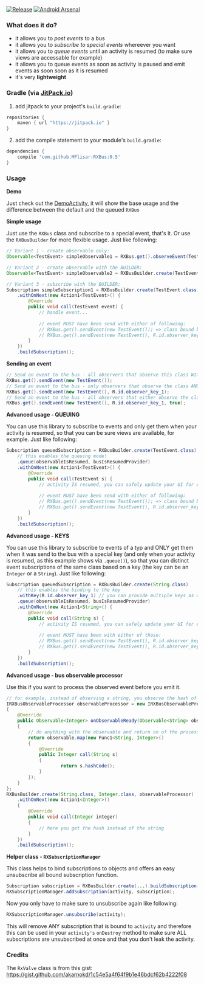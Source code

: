 [![Release](https://jitpack.io/v/MFlisar/RXBus.svg)](https://jitpack.io/#MFlisar/RXBus)
[![Android Arsenal](https://img.shields.io/badge/Android%20Arsenal-RXBus-brightgreen.svg?style=flat)](http://android-arsenal.com/details/1/3520)

### What does it do?

* it allows you to *post events* to a bus
* it allows you to *subscribe to special events* whereever you want
* it allows you to *queue events* until an activity is resumed (to make sure views are accessable for example)
* it allows you to queue events as soon as activity is paused and emit events as soon soon as it is resumed
* it's very **lightweight**
 
### Gradle (via [JitPack.io](https://jitpack.io/))

1. add jitpack to your project's `build.gradle`:
```groovy
repositories {
    maven { url "https://jitpack.io" }
}
```
2. add the compile statement to your module's `build.gradle`:
```groovy
dependencies {
    compile 'com.github.MFlisar:RXBus:0.5'
}
```
### Usage

**Demo**

Just check out the [DemoActivity](https://github.com/MFlisar/RXBus/blob/master/demo/src/main/java/com/michaelflisar/rxbus/demo/DemoActivity.java), it will show the base usage and the difference between the default and the queued `RXBus`

**Simple usage**

Just use the `RXBus` class and subscribe to a special event, that's it. Or use the `RXBusBuilder` for more flexible usage. Just like following:
```java
// Variant 1 - create observable only:
Observable<TestEvent> simpleObservable1 = RXBus.get().observeEvent(TestEvent.class);

// Variant 2 - create observable with the BUILDER:
Observable<TestEvent> simpleObservable2 = RXBusBuilder.create(TestEvent.class).buildObservable();

// Variant 3 - subscribe with the BUILDER:
Subscription simpleSubscription1 = RXBusBuilder.create(TestEvent.class)
    .withOnNext(new Action1<TestEvent>() {
        @Override
        public void call(TestEvent event) {
            // handle event...
            
            // event MUST have been send with either of following:
            // RXBus.get().sendEvent(new TestEvent()); => class bound bus usage
            // RXBus.get().sendEvent(new TestEvent(), R.id.observer_key_1, true); => key bound bus usage, with sendToDefaultBusAsWell = true, which will result in that all class bound observers (like this one) retrieve this event as well
        }
    })
    .buildSubscription();
```
**Sending an event**
```java
// Send an event to the bus - all observers that observe this class WITHOUT a key will receive this event
RXBus.get().sendEvent(new TestEvent());
// Send an event to the bus - only observers that observe the class AND key will receive this event
RXBus.get().sendEvent(new TestEvent(), R.id.observer_key_1);
// Send an event to the bus - all observers that either observe the class or the class AND key will receive this event
RXBus.get().sendEvent(new TestEvent(), R.id.observer_key_1, true);
```
**Advanced usage - QUEUING**

You can use this library to subscribe to events and only get them when your activity is resumed, so that you can be sure views are available, for example. Just like following:
```java
Subscription queuedSubscription = RXBusBuilder.create(TestEvent.class)
    // this enables the queuing mode!
    .queue(observableIsResumed, busIsResumedProvider)
    .withOnNext(new Action1<TestEvent>() {
        @Override
        public void call(TestEvent s) {
            // activity IS resumed, you can safely update your UI for example
            
            // event MUST have been send with either of following:
            // RXBus.get().sendEvent(new TestEvent()); => class bound bus usage
            // RXBus.get().sendEvent(new TestEvent(), R.id.observer_key_1, true); => key bound bus usage, with sendToDefaultBusAsWell = true, which will result in that all class bound observers (like this one) retrieve this event as well
        }
    })
    .buildSubscription();
```

**Advanced usage - KEYS**

You can use this library to subscribe to events of a typ and ONLY get them when it was send to the bus with a special key (and only when your activity is resumed, as this example shows via `.queue()`), so that you can distinct event subscriptions of the same class based on a key (the key can be an `Integer` or a `String`). Just like following:
```java
Subscription queuedSubscription = RXBusBuilder.create(String.class)
    // this enables the binding to the key
    .withKey(R.id.observer_key_1) // you can provide multiple keys as well
    .queue(observableIsResumed, busIsResumedProvider)
    .withOnNext(new Action1<String>() {
        @Override
        public void call(String s) {
            // activity IS resumed, you can safely update your UI for example
            
            // event MUST have been with either of those:
            // RXBus.get().sendEvent(new TestEvent(), R.id.observer_key_1); => key bound bus usage, class bound observers WON't retrieve this event as well!
            // RXBus.get().sendEvent(new TestEvent(), R.id.observer_key_1, true); => key bound bus usage, with sendToDefaultBusAsWell = true, resulting in class bound observers WILL retrieve this event as well!
        }
    })
    .buildSubscription();
```

**Advanced usage - bus observable processor**

Use this if you want to process the observed event before you emit it.

```java
// for example, instead of observing a string, you observe the hash of the string
IRXBusObservableProcessor observableProcessor = new IRXBusObservableProcessor<String, Integer>()
{
    @Override
    public Observable<Integer> onObservableReady(Observable<String> observable)
    {
        // do anything with the observable and return on of the processed type in the end
        return observable.map(new Func1<String, Integer>()
        {
            @Override
            public Integer call(String s)
            {
                    return s.hashCode();
            }
        });
    }
};
RXBusBuilder.create(String.class, Integer.class, observableProcessor)
    .withOnNext(new Action1<Integer>()
    {
        @Override
        public void call(Integer integer)
        {
            // here you get the hash instead of the string
        }
    })
    .buildSubscription();
```

**Helper class - `RXSubscriptionManager`**

This class helps to bind subscriptions to objects and offers an easy unsubscribe all bound subscription function.

```java
Subscription subscription = RXBusBuilder.create(...).buildSubscription();
RXSubscriptionManager.addSubscription(activity, subscription);
```

Now you only have to make sure to unsubscribe again like following:
```java
RXSubscriptionManager.unsubscribe(activity);
```

This will remove ANY subscription that is bound to `activity` and therefore this can be used in your `activity's` `onDestroy` method to make sure ALL subscriptions are unsubscribed at once and that you don't leak the activity.


### Credits

The `RxValve` class is from this gist: https://gist.github.com/akarnokd/1c54e5a4f64f9b1e46bdcf62b4222f08

